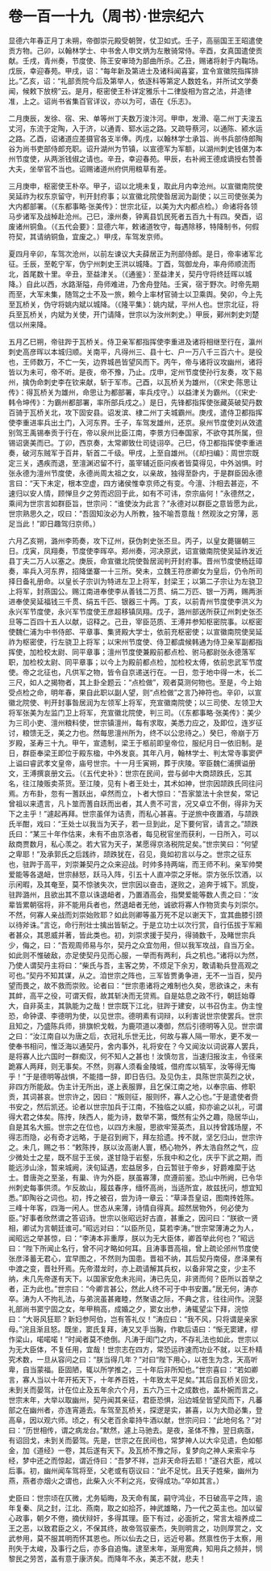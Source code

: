 # 卷一百一十九（周书）·世宗纪六

显德六年春正月丁未朔，帝御崇元殿受朝贺，仗卫如式。壬子，高丽国王王昭遣使贡方物。己卯，以翰林学士、中书舍人申文炳为左散骑常侍。辛酉，女真国遣使贡献。壬戌，青州奏，节度使、陈王安审琦为部曲所杀。乙丑，赐诸将射于内鞠场。戊辰，幸迎春苑。甲戌，诏：“每年新及第进士及诸科闻喜宴，宜令宣徽院指挥排比。”乙亥，诏：“礼部贡院今后及第举人，依逐科等第定人数姓名，并所试文学奏闻，候敕下放榜”云。是月，枢密使王朴详定雅乐十二律旋相为宫之法，并造律准，上之。诏尚书省集百官详议，亦以为可，语在《乐志》。

二月庚辰，发徐、宿、宋、单等州丁夫数万浚汴河。甲申，发滑、亳二州丁夫浚五丈河，东流于定陶，入于济，以通青、郓水运之路。又疏导蔡河，以通陈、颍水运之路。乙酉，诏诸道应差摄官各支半俸。丙戌，以翰林学士承旨、尚书兵部侍郎陶谷为尚书吏部侍郎充职。诏升湖州为节镇，以宣德军为军额，以湖州刺史钱偡为本州节度使，从两浙钱俶之请也。辛丑，幸迎春苑。甲辰，右补阙王德成谪授右赞善大夫，坐举官不当也。诏赐诸道州府供用粮草有差。

三月庚申，枢密使王朴卒。甲子，诏以北境未复，取此月内幸沧州。以宣徽南院使吴延祚为权东京留守，判开封府事；以宣徽北院使昝居润为副使；以三司使张美为大内都部署。（《东都事略·张美传》：世宗北征，以美为大内都点检。）命诸将各领马步诸军及战棹赴沧州。己巳，濠州奏，钟离县饥民死者五百九十有四。癸酉，诏废诸州铜鱼。（《五代会要》：显德六年，敕诸道牧守，每遇除移，特降制书，何假符契，其请纳铜鱼，宜废之。）甲戌，车驾发京师。

夏四月辛卯，车驾次沧州，以前左谏议大夫薛居正为刑部侍郎。是日，帝率诸军北征。壬辰，至乾宁军，伪宁州刺史王洪以城降。丁酉，驾御龙舟，率舟师顺流而北，首尾数十里。辛丑，至益津关。（《通鉴》：至益津关，契丹守将终廷晖以城降。）自此以西，水路渐隘，舟师难进，乃舍舟登陆。壬寅，宿于野次。时帝先期而至，大军未集，随驾之士不及一旅，赖今上率材官骑士以卫乘舆。癸卯，今上先至瓦桥关，伪守将姚内斌以城降。（《隆平集》：姚内斌，平州人也。世宗北征，将兵至瓦桥关，内斌为关使，开门请降，世宗以为汝州刺史。）甲辰，鄚州刺史刘楚信以州来降。

五月乙巳朔，帝驻跸于瓦桥关。侍卫亲军都指挥使李重进及诸将相继至行在，瀛州刺史高彦晖以本城归顺。关南平，凡得州三、县十七、户一万八千三百六十。是役也，王师数万，不亡一矢，边界城邑皆望风而下。丙午，帝与诸将议攻幽州，诸将皆以为未可，帝不听。是夜，帝不豫，乃止。戊申，定州节度使孙行友奏，攻下易州，擒伪命刺史李在钦来献，斩于军市。己酉，以瓦桥关为雄州，（《宋史·陈思让传》：得瓦桥关为雄州，命思让为都部署，率兵戍守。）以益津关为霸州。（《宋史·韩令坤传》：为霸州都部署，率所部兵戍之。）是日，先锋都指挥使张藏英破契丹数百骑于瓦桥关北，攻下固安县。诏发滨、棣二州丁夫城霸州。庚戌，遣侍卫都指挥使李重进率兵出土门，入河东界。壬子，车驾发雄州，还京。泉州节度使刘从效遣别驾王禹锡奉贡于行在，帝以泉州比臣江南，李景方归奉国家，不欲夺其所属，但锡诏褒美而已。丁卯，西京奏，太常卿致仕司徒诩卒。己巳，侍卫都指挥使李重进奏，破河东贼军于百井，斩首二千级。甲戌，上至自雄州。（《却扫编》：周世宗既定三关，遇疾而退，至澶渊迟留不行，虽宰辅近臣问疾者皆莫得见，中外汹惧。时张永德为澶州节度使，永德尚周太祖之女，以亲故，独得至卧内，于是群臣因永德言曰：“天下未定，根本空虚，四方诸侯惟幸京师之有变。今澶、汴相去甚迩，不速归以安人情，顾惮旦夕之劳而迟回于此，如有不可讳，奈宗庙何！”永德然之，乘间为世宗言如群臣旨，世宗问：“谁使汝为此言？”永德对以群臣之意皆愿为此，世宗熟思久之，叹曰：“吾固知汝必为人所教，独不喻吾意哉！然观汝之穷薄，恶足当此！”即日趣驾归京师。）

六月乙亥朔，潞州李筠奏，攻下辽州，获伪刺史张丕旦。丙子，以皇女薨辍朝三日。戊寅，凤翔奏，节度使李晖卒。郑州奏，河决原武，诏宣徽南院使吴延祚发近县丁夫二万人以塞之。庚辰，命宣徽北院使昝居润判开封府事。晋州节度使杨廷璋奏，率兵入河东界，招降堡寨一十三所。癸未，立魏王符彦卿女为皇后，仍令所司择日备礼册命。以皇长子宗训为特进左卫上将军，封梁王；以第二子宗让为左骁卫上将军，封燕国公。赐江南进奉使李从善钱二万贯、绢二万匹、银一万两，赐两浙进奉使吴延福钱三千贯、绢五千匹、银器三十两。丁亥，以前青州节度使李洪义为永兴军节度使，永兴军节度使王彦超移镇凤翔。戊子，潞州部送所获辽州刺史张丕旦等二百四十五人以献，诏释之。己丑，宰臣范质、王溥并参知枢密院事。以枢密使魏仁浦为中书侍郎、平章事、集贤殿大学士，依前充枢密使；以宣徽南院使吴延祚为枢密使，行左骁卫上将军；以宋州节度使、侍卫都虞候韩通为侍卫亲军副都指挥使，加检校太尉、同平章事；澶州节度使兼殿前都点检、驸马都尉张永德落军职，加检校太尉、同平章事；以今上为殿前都点检，加检校太傅，依前忠武军节度使。帝之北征也，凡供军之物，皆令自京递送行在。一日，忽于地中得一木，长二三尺，如人之揭物者，其上卦全题云：“点检做”，观者莫测何物也。至是，今上始受点检之命，明年春，果自此职以副人望，则“点检做”之言乃神符也。辛卯，以宣徽北院使、判开封事昝居润为左领军上将军，充宣徽南院使；以三司使、左领卫大将军张美为左监门卫上将军，充宣徽北院使，判三司。（《东都事略·张美传》：美少为三司小吏、澶州粮料使，世宗镇澶州，每有求取，美悉力应之，及即位，连岁征讨，粮馈无乏，美之力也。然每思澶州所为，终不以公忠待之。）癸巳，帝崩于万岁殿，圣寿三十九。甲午，宣遗制，梁王于柩前即皇帝位，服纪月日一依旧制。是日，群臣奉梁王即位于殿东楹，中外发哀。其年八月，翰林学士、判太常寺事窦俨上谥曰睿武孝文皇帝，庙号世宗。十一月壬寅朔，葬于庆陵。宰臣魏仁浦撰谥册文，王溥撰哀册文云。（《五代史补》：世宗在民间，尝与邺中大商颉跌氏，忘其名，往江陵贩卖茶货。至江陵，见有卜者王处士，其术如神，世宗因颉跌氏同往问焉。方布卦，忽有一蓍跃出，卓然而立，卜者大惊曰：“吾家筮法十余世矣，常记曾祖以来遗言，凡卜筮而蓍自跃而出者，其人贵不可言，况又卓立不倒，得非为天下之主乎！”遽起再拜。世宗虽佯为诘责，而私心甚喜。于逆旅中夜置酒，与颉跌氏半酣，戏曰：“王处士以我当为天子，若一旦到此，足下要何官，请言之。”颉跌氏曰：“某三十年作估来，未有不由京洛者，每见税官坐而获利，一日所入，可以敌商贾数月，私心羡之。若大官为天子，某愿得京洛税院足矣。”世宗笑曰：“何望之卑耶！”及承郭氏之后践祚，颉跌犹在，召见，竟如初言以与之。世宗之征东也，驻跸于高平，刘崇兼契丹之众来迎战。时帅多持两端，而王师不利。亲军帅樊爱能等各退衄，世宗赫怒，跃马入阵，引五十人直冲崇之牙帐。崇方张乐饮酒，以示闲暇，及其奄至，莫不惊骇失次，世宗因以奋击，遂败之，追奔于城下。凯旋，驻跸潞州，且欲出其不意以诛退衄者，乃置酒高会，指樊爱能等数人责之曰：“汝辈皆累朝宿将，非不能用兵者也，然退衄者无他，诚欲将寡人作物货卖与刘崇尔。不然，何寡人亲战而刘崇始败耶？如此则卿等虽万死不足以谢天下，宜其曲膝引颈以待斧诛。”言讫，命行刑壮士擒出皆斩之。于是立功士以次行赏，自行伍拔于军厢者甚众，其恩威并著，皆此类也。初，刘崇求援于契丹，得骑数千，及睹世宗兵少，侮之，曰：“吾观周师易与尔，契丹之众宜勿用，但以我军攻战，自当万全。如此则不惟破敌，亦足使契丹见而心服，一举而有两利，兵之机也。”诸将以为然，乃使人谓契丹主将曰：“柴氏与吾，主客之势，不烦足下余刃，敢请勒兵登高观之可也。”契丹不知其谋，从之。洎世宗之阵也，三军皆贾勇争进，无不一当百，契丹望而畏之，故不救而崇败。论者曰：“世宗患诸将之难制也久矣，思欲诛之，未有其衅，高平之役，可谓天假，故其斩决而无贷焉。自是姑息之政不行，朝廷始尊大，自非英主，其孰能为之哉！世宗既下江北，驻跸于建安，以书召伪主。伪主惶恐，命钟谟、李德明为使，以见世宗。德明素有词辩，以利害说世宗使罢兵。世宗且知之，乃盛陈兵师，排旗帜戈戟，为鹿项道以凑御，然后引德明等入见。世宗谓之曰：“汝江南自以为唐之后，衣冠礼乐世无比，何故与寡人隔一带水，更不发一使奉书相问，惟泛海以通契丹，舍内事外，礼将安在？今又闻汝以词说寡人罢兵，是将寡人比六国时一群痴汉，何不知人之甚也！汝慎勿言，当速归报汝主，令径来跪寡人两拜，则无事矣。不然，则寡人须看金陵城，借府库以犒军，汝等得无悔乎！”于是德明等战惧，不能措一辞，即日告归。及见伪主，具陈世宗英烈之状，非四方所能敌。伪主计无所出，遂上表服罪，且乞保江南之地，以奉宗庙、修职贡，其词甚哀。世宗许之，因曰：“叛则征，服则怀，寡人之心也。”于是遣使者赍书安之，然后凯还。论者以世宗加兵于江南，不独临之以威，抑亦谕之以礼，可谓得大君之体矣。陈抟，陕西人，能为诗，数举不第，慨然有尘外之趣，隐居华山，自是其名大振。世宗之在位也，以四方未服，思欲牢笼英杰，且以抟曾践场屋，不得志而隐，必有奇才远略，于是召到阙下，拜左拾遗。抟不就，坚乞归山，世宗许之。未几，赐之书：“敕陈抟，朕以汝高谢人寰，栖心物外，养太浩自然之气，应少微处士之星，既不屈于王侯，遂甘隐于岩壑，乐我中和之化，庆乎下武之期，而能远涉山涂，暂来城阙，浃旬延遇，宏益居多，白云暂驻于帝乡，好爵难縻于达士。昔唐尧之至圣，有巢、许为外臣，朕虽寡薄，庶遵前鉴。恐山中所阙，已令华州刺史每事供须。乍反故山，履兹春序，缅怀高尚，当适所宜，故兹抚问，想宜知悉。”即陶谷之词也。初，抟之被召，尝为诗一章云：“草泽吾皇诏，图南抟姓陈。三峰十年客，四海一闲人。世态从来薄，诗情自得真。超然居物外，何必使为臣。”好事者欣然谓之答诏诗。世宗以张昭远好古直，甚重之，因问曰：“朕欲一贤相，卿试为言朝廷谁可。”昭远对曰：“以臣所见，莫若李涛。”世宗常薄涛之为人，闻昭远之举甚惊，曰：“李涛本非重厚，朕以为无大臣体，卿首举此何也？”昭远曰：“陛下所闻止名行，曾不问才略如何耳。且涛事晋高祖，曾上疏论邠州节度使张彦泽蓄无君心，宜早图之，不然则为国患。晋祖不纳，其后契丹南侵，彦泽果有中渡之变，晋社歼焉。先帝潜龙时，亦上疏请解其兵权，以备非常之变，少主不纳，未几先帝遂有天下。以国家安危未兆间，涛已先见，非贤而何？臣所以首举之者，正为此也。”世宗曰：“今卿言甚公，然此人终不可于中书安置。”居无何，涛亦卒。涛为人不拘礼法，与弟浣虽甚雍睦，然聚语之际，不典之言，往往间作。浣娶礼部尚书窦宁固之女，年甲稍高，成婚之夕，窦女出参，涛辄望尘下拜，浣惊曰：“大哥风狂耶？新妇参阿伯，岂有答礼仪！”涛应曰：“我不风，只将谓是亲家母。”浣且渐且怒。既坐，窦氏复拜，涛又叉手当胸，作歇后语曰：“惭无窦建，缪作梁山，喏喏喏！”时闻者莫不绝倒。凡涛于闺门之内，不存礼法也如此，世宗以为无大臣体，不复任用，宜哉！世宗志在四方，常恐运祚速而功业不就，以王朴精究术数，一旦从容问之曰：“朕当得几年？”对曰“陛下用心，以苍生为念，天高听卑，自当蒙福。臣固陋，辄以所学推之，三十年后非所知也。”世宗喜曰：“若如卿言，寡人当以十年开拓天下，十年养百姓，十年致太平足矣。”其后自瓦桥关回戈，未到关而晏驾，计在位止及五年余六个月，五六乃三十之成数也，盖朴婉而言之。世宗末年，大举以取幽州，契丹闻其亲征，君臣恐惧，沿边城垒皆望风而下，凡蕃部之在幽州者，亦连宵遁去。车驾至瓦桥关，探逻是实，甚喜，以为大勋必集，登高阜，因以观六师。顷之，有父老百余辈持牛酒以献，世宗问曰：“此地何名？”对曰：“历世相传，谓之病龙台。”默然，遽上马驰去。是夜，圣体不豫，翌日病亟，有诏回戈，未到关而晏驾。先是，世宗之在民间也，常梦神人以大伞见遗，色如郁金，加《道经》一卷，其后遂有天下。及瓦桥不豫之际，复梦向之神人来索伞与经，梦中还之而惊起，谓近侍曰：“吾梦不祥，岂非天命将去耶！”遂召大臣，戒以后事。初，幽州闻车驾将至，父老或有窃议曰：“此不足忧。且天子姓柴，幽州为燕，燕者亦烟火之谓也，此柴入火不利之兆，安得成功。”卒如其言。）

史臣曰：世宗顷在仄微，尤务韬晦，及天命有属，嗣守鸿业，不日破高平之阵，逾年复秦、凤之封，江北、燕南，取之如拾芥，神武雄略，乃一代之英主也。加以留心政事，朝夕不倦，摘伏辩奸，多得其理。臣下有过，必面折之，常言太祖养成二王之恶，以致君臣之义，不保其终，故帝驾驭豪杰，失则明言之，功则厚赏之，文武参用，莫不服其明而怀其恩也。所以仙去之日，远近号慕。然禀性伤于太察，用刑失于太峻，及事行之后，亦多自追悔。逮至末年，渐用宽典，知用兵之频并，悯黎民之劳苦，盖有意于康济矣。而降年不永，美志不就，悲夫！
